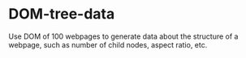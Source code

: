 # DOM-tree-data
Use DOM of 100 webpages to generate data about the structure of a webpage, such as number of child nodes, aspect ratio, etc. 
